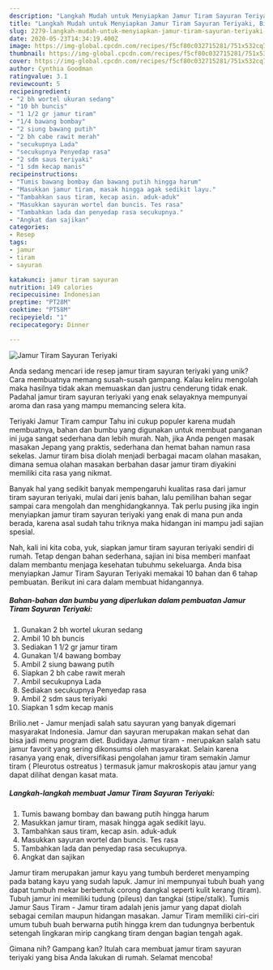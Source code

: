 ```yaml
---
description: "Langkah Mudah untuk Menyiapkan Jamur Tiram Sayuran Teriyaki, Bikin Ngiler"
title: "Langkah Mudah untuk Menyiapkan Jamur Tiram Sayuran Teriyaki, Bikin Ngiler"
slug: 2279-langkah-mudah-untuk-menyiapkan-jamur-tiram-sayuran-teriyaki-bikin-ngiler
date: 2020-05-23T14:34:19.400Z
image: https://img-global.cpcdn.com/recipes/f5cf80c032715281/751x532cq70/jamur-tiram-sayuran-teriyaki-foto-resep-utama.jpg
thumbnail: https://img-global.cpcdn.com/recipes/f5cf80c032715281/751x532cq70/jamur-tiram-sayuran-teriyaki-foto-resep-utama.jpg
cover: https://img-global.cpcdn.com/recipes/f5cf80c032715281/751x532cq70/jamur-tiram-sayuran-teriyaki-foto-resep-utama.jpg
author: Cynthia Goodman
ratingvalue: 3.1
reviewcount: 5
recipeingredient:
- "2 bh wortel ukuran sedang"
- "10 bh buncis"
- "1 1/2 gr jamur tiram"
- "1/4 bawang bombay"
- "2 siung bawang putih"
- "2 bh cabe rawit merah"
- "secukupnya Lada"
- "secukupnya Penyedap rasa"
- "2 sdm saus teriyaki"
- "1 sdm kecap manis"
recipeinstructions:
- "Tumis bawang bombay dan bawang putih hingga harum"
- "Masukkan jamur tiram, masak hingga agak sedikit layu."
- "Tambahkan saus tiram, kecap asin. aduk-aduk"
- "Masukkan sayuran wortel dan buncis. Tes rasa"
- "Tambahkan lada dan penyedap rasa secukupnya."
- "Angkat dan sajikan"
categories:
- Resep
tags:
- jamur
- tiram
- sayuran

katakunci: jamur tiram sayuran 
nutrition: 149 calories
recipecuisine: Indonesian
preptime: "PT28M"
cooktime: "PT58M"
recipeyield: "1"
recipecategory: Dinner

---
```



![Jamur Tiram Sayuran Teriyaki](https://img-global.cpcdn.com/recipes/f5cf80c032715281/751x532cq70/jamur-tiram-sayuran-teriyaki-foto-resep-utama.jpg)

Anda sedang mencari ide resep jamur tiram sayuran teriyaki yang unik? Cara membuatnya memang susah-susah gampang. Kalau keliru mengolah maka hasilnya tidak akan memuaskan dan justru cenderung tidak enak. Padahal jamur tiram sayuran teriyaki yang enak selayaknya mempunyai aroma dan rasa yang mampu memancing selera kita.

Teriyaki Jamur Tiram campur Tahu ini cukup populer karena mudah membuatnya, bahan dan bumbu yang digunakan untuk membuat panganan ini juga sangat sederhana dan lebih murah. Nah, jika Anda pengen masak masakan Jepang yang praktis, sederhana dan hemat bahan namun rasa sekelas. Jamur tiram bisa diolah menjadi berbagai macam olahan masakan, dimana semua olahan masakan berbahan dasar jamur tiram diyakini memiliki cita rasa yang nikmat.

Banyak hal yang sedikit banyak mempengaruhi kualitas rasa dari jamur tiram sayuran teriyaki, mulai dari jenis bahan, lalu pemilihan bahan segar sampai cara mengolah dan menghidangkannya. Tak perlu pusing jika ingin menyiapkan jamur tiram sayuran teriyaki yang enak di mana pun anda berada, karena asal sudah tahu triknya maka hidangan ini mampu jadi sajian spesial.


Nah, kali ini kita coba, yuk, siapkan jamur tiram sayuran teriyaki sendiri di rumah. Tetap dengan bahan sederhana, sajian ini bisa memberi manfaat dalam membantu menjaga kesehatan tubuhmu sekeluarga. Anda bisa menyiapkan Jamur Tiram Sayuran Teriyaki memakai 10 bahan dan 6 tahap pembuatan. Berikut ini cara dalam membuat hidangannya.

<!--inarticleads1-->

##### Bahan-bahan dan bumbu yang diperlukan dalam pembuatan Jamur Tiram Sayuran Teriyaki:

1. Gunakan 2 bh wortel ukuran sedang
1. Ambil 10 bh buncis
1. Sediakan 1 1/2 gr jamur tiram
1. Gunakan 1/4 bawang bombay
1. Ambil 2 siung bawang putih
1. Siapkan 2 bh cabe rawit merah
1. Ambil secukupnya Lada
1. Sediakan secukupnya Penyedap rasa
1. Ambil 2 sdm saus teriyaki
1. Siapkan 1 sdm kecap manis


Brilio.net - Jamur menjadi salah satu sayuran yang banyak digemari masyarakat Indonesia. Jamur dan sayuran merupakan makan sehat dan bisa jadi menu program diet. Budidaya Jamur tiram - merupakan salah satu jamur favorit yang sering dikonsumsi oleh masyarakat. Selain karena rasanya yang enak, diversifikasi pengolahan jamur tiram semakin Jamur tiram ( Pleurotus ostreatus ) termasuk jamur makroskopis atau jamur yang dapat dilihat dengan kasat mata. 

<!--inarticleads2-->

##### Langkah-langkah membuat Jamur Tiram Sayuran Teriyaki:

1. Tumis bawang bombay dan bawang putih hingga harum
1. Masukkan jamur tiram, masak hingga agak sedikit layu.
1. Tambahkan saus tiram, kecap asin. aduk-aduk
1. Masukkan sayuran wortel dan buncis. Tes rasa
1. Tambahkan lada dan penyedap rasa secukupnya.
1. Angkat dan sajikan


Jamur tiram merupakan jamur kayu yang tumbuh berderet menyamping pada batang kayu yang sudah lapuk. Jamur ini mempunyai tubuh buah yang dapat tumbuh mekar berbentuk corong dangkal seperti kulit kerang (tiram). Tubuh jamur ini memiliki tudung (pileus) dan tangkai (stipe/stalk). Tumis Jamur Saus Tiram - Jamur tiram adalah jenis jamur yang dapat diolah sebagai cemilan maupun hidangan masakan. Jamur Tiram memiliki ciri-ciri umum tubuh buah berwarna putih hingga krem dan tudungnya berbentuk setengah lingkaran mirip cangkang tiram dengan bagian tengah agak. 

Gimana nih? Gampang kan? Itulah cara membuat jamur tiram sayuran teriyaki yang bisa Anda lakukan di rumah. Selamat mencoba!
